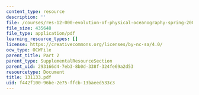 ```yaml
---
content_type: resource
description: ''
file: /courses/res-12-000-evolution-of-physical-oceanography-spring-2007/f442f10096be2e75ffcb13baeed533c3_131133.pdf
file_size: 435648
file_type: application/pdf
learning_resource_types: []
license: https://creativecommons.org/licenses/by-nc-sa/4.0/
ocw_type: OCWFile
parent_title: Part 2
parent_type: SupplementalResourceSection
parent_uid: 293166d4-7eb3-8b0d-338f-324fe69a2d53
resourcetype: Document
title: 131133.pdf
uid: f442f100-96be-2e75-ffcb-13baeed533c3
---
```

